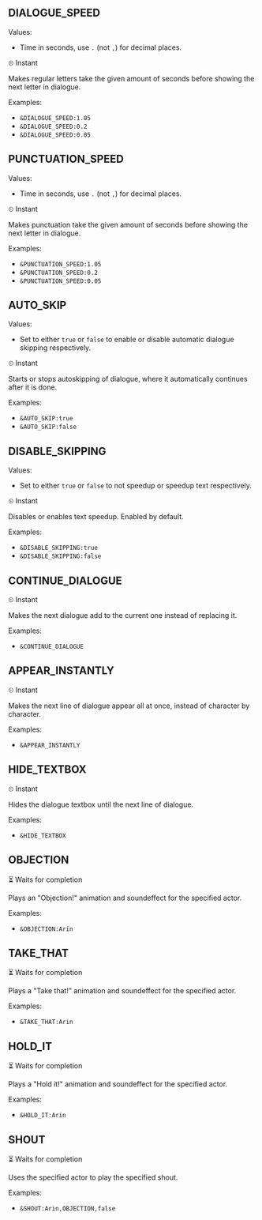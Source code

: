 ## DIALOGUE_SPEED
Values: 
  - Time in seconds, use `.` (not `,`) for decimal places.

⏲ Instant

Makes regular letters take the given amount of seconds before showing the next letter in dialogue.

Examples: 
  - `&DIALOGUE_SPEED:1.05`
  - `&DIALOGUE_SPEED:0.2`
  - `&DIALOGUE_SPEED:0.05`

## PUNCTUATION_SPEED
Values: 
  - Time in seconds, use `.` (not `,`) for decimal places.

⏲ Instant

Makes punctuation take the given amount of seconds before showing the next letter in dialogue.

Examples: 
  - `&PUNCTUATION_SPEED:1.05`
  - `&PUNCTUATION_SPEED:0.2`
  - `&PUNCTUATION_SPEED:0.05`

## AUTO_SKIP
Values: 
  - Set to either `true` or `false` to enable or disable automatic dialogue skipping respectively.

⏲ Instant

Starts or stops autoskipping of dialogue, where it automatically continues after it is done.

Examples: 
  - `&AUTO_SKIP:true`
  - `&AUTO_SKIP:false`

## DISABLE_SKIPPING
Values: 
  - Set to either `true` or `false` to not speedup or speedup text respectively.

⏲ Instant

Disables or enables text speedup. Enabled by default.

Examples: 
  - `&DISABLE_SKIPPING:true`
  - `&DISABLE_SKIPPING:false`

## CONTINUE_DIALOGUE

⏲ Instant

Makes the next dialogue add to the current one instead of replacing it.

Examples: 
  - `&CONTINUE_DIALOGUE`

## APPEAR_INSTANTLY

⏲ Instant

Makes the next line of dialogue appear all at once, instead of character by character.

Examples: 
  - `&APPEAR_INSTANTLY`

## HIDE_TEXTBOX

⏲ Instant

Hides the dialogue textbox until the next line of dialogue.

Examples: 
  - `&HIDE_TEXTBOX`

## OBJECTION

⏳ Waits for completion

Plays an "Objection!" animation and soundeffect for the specified actor.

Examples: 
  - `&OBJECTION:Arin`

## TAKE_THAT

⏳ Waits for completion

Plays a "Take that!" animation and soundeffect for the specified actor.

Examples: 
  - `&TAKE_THAT:Arin`

## HOLD_IT

⏳ Waits for completion

Plays a "Hold it!" animation and soundeffect for the specified actor.

Examples: 
  - `&HOLD_IT:Arin`

## SHOUT

⏳ Waits for completion

Uses the specified actor to play the specified shout.

Examples: 
  - `&SHOUT:Arin,OBJECTION,false`
